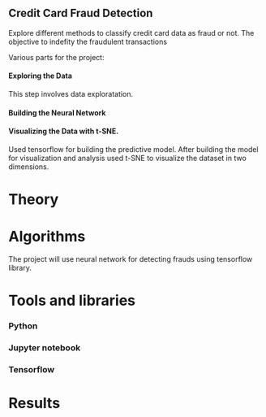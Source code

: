 ## Credit Card Fraud Detection
Explore different methods to classify credit card data as fraud or not. The objective to indefity the fraudulent transactions
 
Various parts for the project:
#### Exploring the Data
This step involves data exploratation.
#### Building the Neural Network
#### Visualizing the Data with t-SNE.
Used tensorflow for building the predictive model. After building the model for visualization and analysis used t-SNE to visualize the dataset in two dimensions.

# Theory

# Algorithms
 The project will use neural network for detecting frauds using tensorflow library. 
 
 
 # Tools and libraries
 ### Python
 ### Jupyter notebook
 ### Tensorflow

 #### 
 
# Results

